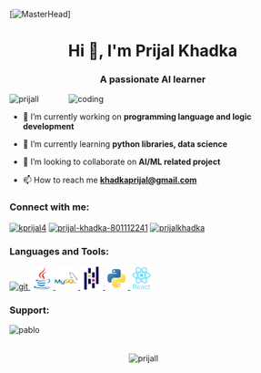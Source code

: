 [![MasterHead](https://www.mjvinnovation.com/wp-content/uploads/2021/07/Etapas-do-Data-Science-para-aplicar-na-sua-empresa.gif)]
<h1 align="center">Hi 👋, I'm Prijal Khadka</h1>
<h3 align="center">A passionate AI learner</h3>
<img align="right" alt="coding" width="400" src="https://cdn.dribbble.com/users/1162077/screenshots/3848914/programmer.gif">

<p align="left"> <img src="https://komarev.com/ghpvc/?username=prijall&label=Profile%20views&color=0e75b6&style=flat" alt="prijall" /> </p>

- 🔭 I’m currently working on **programming language and logic development**

- 🌱 I’m currently learning **python libraries, data science**

- 👯 I’m looking to collaborate on **AI/ML related project**

- 📫 How to reach me **khadkaprijal@gmail.com**

<h3 align="left">Connect with me:</h3>
<p align="left">
<a href="https://twitter.com/kprijal4" target="blank"><img align="center" src="https://raw.githubusercontent.com/rahuldkjain/github-profile-readme-generator/master/src/images/icons/Social/twitter.svg" alt="kprijal4" height="30" width="40" /></a>
<a href="https://linkedin.com/in/prijal-khadka-801112241" target="blank"><img align="center" src="https://raw.githubusercontent.com/rahuldkjain/github-profile-readme-generator/master/src/images/icons/Social/linked-in-alt.svg" alt="prijal-khadka-801112241" height="30" width="40" /></a>
<a href="https://kaggle.com/prijalkhadka" target="blank"><img align="center" src="https://raw.githubusercontent.com/rahuldkjain/github-profile-readme-generator/master/src/images/icons/Social/kaggle.svg" alt="prijalkhadka" height="30" width="40" /></a>
</p>

<h3 align="left">Languages and Tools:</h3>
<p align="left"> <a href="https://git-scm.com/" target="_blank" rel="noreferrer"> <img src="https://www.vectorlogo.zone/logos/git-scm/git-scm-icon.svg" alt="git" width="40" height="40"/> </a> <a href="https://www.java.com" target="_blank" rel="noreferrer"> <img src="https://raw.githubusercontent.com/devicons/devicon/master/icons/java/java-original.svg" alt="java" width="40" height="40"/> </a> <a href="https://www.mysql.com/" target="_blank" rel="noreferrer"> <img src="https://raw.githubusercontent.com/devicons/devicon/master/icons/mysql/mysql-original-wordmark.svg" alt="mysql" width="40" height="40"/> </a> <a href="https://pandas.pydata.org/" target="_blank" rel="noreferrer"> <img src="https://raw.githubusercontent.com/devicons/devicon/2ae2a900d2f041da66e950e4d48052658d850630/icons/pandas/pandas-original.svg" alt="pandas" width="40" height="40"/> </a> <a href="https://www.python.org" target="_blank" rel="noreferrer"> <img src="https://raw.githubusercontent.com/devicons/devicon/master/icons/python/python-original.svg" alt="python" width="40" height="40"/> </a> <a href="https://reactjs.org/" target="_blank" rel="noreferrer"> <img src="https://raw.githubusercontent.com/devicons/devicon/master/icons/react/react-original-wordmark.svg" alt="react" width="40" height="40"/> </a> </p>

<h3 align="left">Support:</h3>
<p><a href="https://www.buymeacoffee.com/pablo"> <img align="left" src="https://cdn.buymeacoffee.com/buttons/v2/default-yellow.png" height="50" width="210" alt="pablo" /></a></p><br><br>

<p><img align="center" src="https://github-readme-stats.vercel.app/api/top-langs?username=prijall&show_icons=true&locale=en&layout=compact" alt="prijall" /></p>
